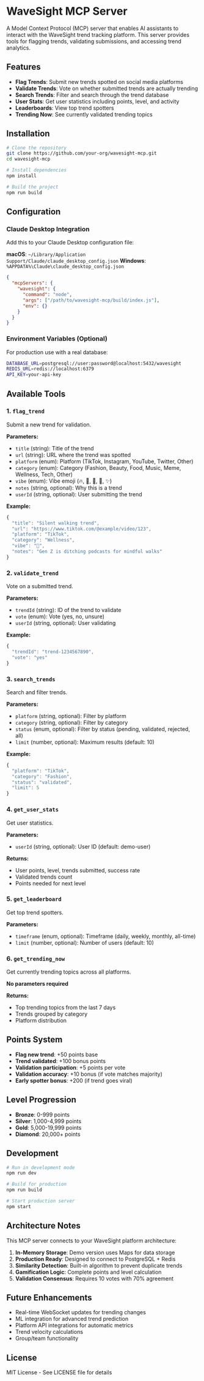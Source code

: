 # WaveSight MCP Server

A Model Context Protocol (MCP) server that enables AI assistants to interact with the WaveSight trend tracking platform. This server provides tools for flagging trends, validating submissions, and accessing trend analytics.

## Features

- **Flag Trends**: Submit new trends spotted on social media platforms
- **Validate Trends**: Vote on whether submitted trends are actually trending
- **Search Trends**: Filter and search through the trend database
- **User Stats**: Get user statistics including points, level, and activity
- **Leaderboards**: View top trend spotters
- **Trending Now**: See currently validated trending topics

## Installation

```bash
# Clone the repository
git clone https://github.com/your-org/wavesight-mcp.git
cd wavesight-mcp

# Install dependencies
npm install

# Build the project
npm run build
```

## Configuration

### Claude Desktop Integration

Add this to your Claude Desktop configuration file:

**macOS**: `~/Library/Application Support/Claude/claude_desktop_config.json`
**Windows**: `%APPDATA%\Claude\claude_desktop_config.json`

```json
{
  "mcpServers": {
    "wavesight": {
      "command": "node",
      "args": ["/path/to/wavesight-mcp/build/index.js"],
      "env": {}
    }
  }
}
```

### Environment Variables (Optional)

For production use with a real database:

```bash
DATABASE_URL=postgresql://user:password@localhost:5432/wavesight
REDIS_URL=redis://localhost:6379
API_KEY=your-api-key
```

## Available Tools

### 1. `flag_trend`
Submit a new trend for validation.

**Parameters:**
- `title` (string): Title of the trend
- `url` (string): URL where the trend was spotted
- `platform` (enum): Platform (TikTok, Instagram, YouTube, Twitter, Other)
- `category` (enum): Category (Fashion, Beauty, Food, Music, Meme, Wellness, Tech, Other)
- `vibe` (enum): Vibe emoji (🔥, 👀, 💅, 🧠, ✨)
- `notes` (string, optional): Why this is a trend
- `userId` (string, optional): User submitting the trend

**Example:**
```javascript
{
  "title": "Silent walking trend",
  "url": "https://www.tiktok.com/@example/video/123",
  "platform": "TikTok",
  "category": "Wellness",
  "vibe": "🧠",
  "notes": "Gen Z is ditching podcasts for mindful walks"
}
```

### 2. `validate_trend`
Vote on a submitted trend.

**Parameters:**
- `trendId` (string): ID of the trend to validate
- `vote` (enum): Vote (yes, no, unsure)
- `userId` (string, optional): User validating

**Example:**
```javascript
{
  "trendId": "trend-1234567890",
  "vote": "yes"
}
```

### 3. `search_trends`
Search and filter trends.

**Parameters:**
- `platform` (string, optional): Filter by platform
- `category` (string, optional): Filter by category
- `status` (enum, optional): Filter by status (pending, validated, rejected, all)
- `limit` (number, optional): Maximum results (default: 10)

**Example:**
```javascript
{
  "platform": "TikTok",
  "category": "Fashion",
  "status": "validated",
  "limit": 5
}
```

### 4. `get_user_stats`
Get user statistics.

**Parameters:**
- `userId` (string, optional): User ID (default: demo-user)

**Returns:**
- User points, level, trends submitted, success rate
- Validated trends count
- Points needed for next level

### 5. `get_leaderboard`
Get top trend spotters.

**Parameters:**
- `timeframe` (enum, optional): Timeframe (daily, weekly, monthly, all-time)
- `limit` (number, optional): Number of users (default: 10)

### 6. `get_trending_now`
Get currently trending topics across all platforms.

**No parameters required**

**Returns:**
- Top trending topics from the last 7 days
- Trends grouped by category
- Platform distribution

## Points System

- **Flag new trend**: +50 points base
- **Trend validated**: +100 bonus points
- **Validation participation**: +5 points per vote
- **Validation accuracy**: +10 bonus (if vote matches majority)
- **Early spotter bonus**: +200 (if trend goes viral)

## Level Progression

- **Bronze**: 0-999 points
- **Silver**: 1,000-4,999 points
- **Gold**: 5,000-19,999 points
- **Diamond**: 20,000+ points

## Development

```bash
# Run in development mode
npm run dev

# Build for production
npm run build

# Start production server
npm start
```

## Architecture Notes

This MCP server connects to your WaveSight platform architecture:

1. **In-Memory Storage**: Demo version uses Maps for data storage
2. **Production Ready**: Designed to connect to PostgreSQL + Redis
3. **Similarity Detection**: Built-in algorithm to prevent duplicate trends
4. **Gamification Logic**: Complete points and level calculation
5. **Validation Consensus**: Requires 10 votes with 70% agreement

## Future Enhancements

- Real-time WebSocket updates for trending changes
- ML integration for advanced trend prediction
- Platform API integrations for automatic metrics
- Trend velocity calculations
- Group/team functionality

## License

MIT License - See LICENSE file for details